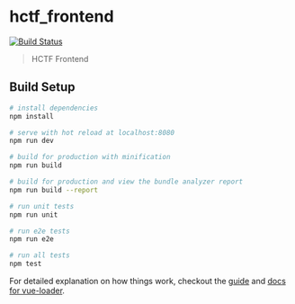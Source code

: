 # hctf_frontend

[![Build Status](https://travis-ci.com/Last-Order/hctf_frontend.svg?token=uBw9xobwdoesz9s114pS&branch=master)](https://travis-ci.com/Last-Order/hctf_frontend)

> HCTF Frontend

## Build Setup

``` bash
# install dependencies
npm install

# serve with hot reload at localhost:8080
npm run dev

# build for production with minification
npm run build

# build for production and view the bundle analyzer report
npm run build --report

# run unit tests
npm run unit

# run e2e tests
npm run e2e

# run all tests
npm test
```

For detailed explanation on how things work, checkout the [guide](http://vuejs-templates.github.io/webpack/) and [docs for vue-loader](http://vuejs.github.io/vue-loader).
